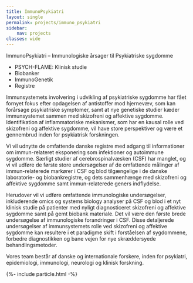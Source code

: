 ```yaml
---
title: ImmunoPsykiatri
layout: single
permalink: projects/immuno_psykiatri
sidebar:
    nav: projects
classes: wide
---
```


ImmunoPsykiatri – Immunologiske årsager til Psykiatriske sygdomme
   
    
- PSYCH-FLAME: Klinisk studie   
- Biobanker  
- ImmunoGenetik  
- Registre  

Immunsystemets involvering i udvikling af psykiatriske sygdomme har fået fornyet fokus efter opdagelsen af antistoffer mod hjernevæv, som kan forårsage psykiatriske symptomer, samt at nye genetiske studier kæder immunsystemet sammen med skizofreni og affektive sygdomme. Identifikation af inflammatoriske mekanismer, som har en kausal rolle ved skizofreni og affektive sygdomme, vil have store perspektiver og være et gennembrud inden for psykiatrisk forskningen.
   
Vi vil udnytte de omfattende danske registre med adgang til informationer om immun-relateret eksponering som infektioner og autoimmune sygdomme. Særligt studier af cerebrospinalvæsken (CSF) har manglet, og vi vil udføre de første store undersøgelser af de omfattende målinger af immun-relaterede markører i CSF og blod tilgængelige i de danske laboratorie- og biobankregistre, og dets sammenhænge med skizofreni og affektive sygdomme samt immun-relaterede geners indflydelse.

Herudover vil vi udføre omfattende immunologiske undersøgelser, inkluderende omics og systems biology analyser på CSF og blod i et nyt klinisk studie på patienter med nyligt diagnosticeret skizofreni og affektive sygdomme samt på gemt biobank materiale. Det vil være den første brede undersøgelse af immunologiske forandringer i CSF. Disse detaljerede undersøgelser af immunsystemets rolle ved skizofreni og affektive sygdomme kan resultere i et paradigme skift i forståelsen af sygdommene, forbedre diagnostikken og bane vejen for nye skræddersyede behandlingsmetoder.

Vores team består af danske og internationale forskere, inden for psykiatri, epidemiologi, immunologi, neurologi og klinisk forskning.
    



{%- include particle.html -%}
<script>   
      particlesJS.load('particles-js', '/Page/assets/particlesjs.json', function() {
        console.log('callback - particles.js config loaded');
      })
      particlesJS.load('particles-js1', '/Page/assets/particlesjs.json', function() {
       console.log('callback - particles.js config loaded');
      })
</script>
<div class="imageright" id="particles-js"></div>
<div id="particles-js1" class="imageleft"></div> 